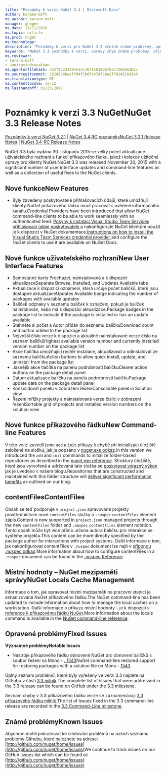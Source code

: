 ```yaml
---
title: "Poznámky k verzi NuGet 3.3 | Microsoft Docs"
author: karann-msft
ms.author: karann-msft
manager: ghogen
ms.date: 11/11/2016
ms.topic: article
ms.prod: nuget
ms.technology: 
description: "Poznámky k verzi pro NuGet 3.3 včetně známé problémy, opravy chyb, přidaných funkcí a chcete."
keywords: "NuGet 3.3 poznámky k verzi, opravy chyb známé problémy, přidat funkce, chcete"
ms.reviewer:
- karann-msft
- unniravindranathan
ms.openlocfilehash: c83f87231497e14c36f1b8100b7bec720bb63b1c
ms.sourcegitcommit: 262d026beeffd4f3b6fc47d780a2f701451663a8
ms.translationtype: MT
ms.contentlocale: cs-CZ
ms.lasthandoff: 01/25/2018
---
```

# <a name="nuget-33-release-notes"></a><span data-ttu-id="a0047-104">Poznámky k verzi 3.3 NuGet</span><span class="sxs-lookup"><span data-stu-id="a0047-104">NuGet 3.3 Release Notes</span></span>

<span data-ttu-id="a0047-105">[Poznámky k verzi NuGet 3.2.1](../release-notes/nuget-3.2.1.md) | [NuGet 3.4 RC poznámky](../release-notes/nuget-3.4-RC.md)</span><span class="sxs-lookup"><span data-stu-id="a0047-105">[NuGet 3.2.1 Release Notes](../release-notes/nuget-3.2.1.md) | [NuGet 3.4-RC Release Notes](../release-notes/nuget-3.4-RC.md)</span></span>

<span data-ttu-id="a0047-106">NuGet 3.3 byla vydána 30. listopadu 2015 se velký počet aktualizace uživatelského rozhraní a funkcí příkazového řádku, jakož i kolekce užitečné opravy pro klienty NuGet.</span><span class="sxs-lookup"><span data-stu-id="a0047-106">NuGet 3.3 was released November 30, 2015 with a significant number of user interface updates and command-line features as well as a collection of useful fixes to the NuGet clients.</span></span>

## <a name="new-features"></a><span data-ttu-id="a0047-107">Nové funkce</span><span class="sxs-lookup"><span data-stu-id="a0047-107">New Features</span></span>

* <span data-ttu-id="a0047-108">Byly zavedeny poskytovatelé přihlašovacích údajů, které umožňují klienty NuGet příkazového řádku moct pracovat s ověřené informačního kanálu.</span><span class="sxs-lookup"><span data-stu-id="a0047-108">Credential Providers have been introduced that allow NuGet command-line clients to be able to work seamlessly with an authenticated feed.</span></span> <span data-ttu-id="a0047-109">[Pokyny k instalaci Visual Studio Team Services přihlašovací údaje poskytovatele ](../API/nuget-exe-Credential-Providers.md) a nakonfigurujte NuGet klientům použít je k dispozici v NuGet dokumentace.</span><span class="sxs-lookup"><span data-stu-id="a0047-109">[Instructions on how to install the Visual Studio Team Services credential provider ](../API/nuget-exe-Credential-Providers.md) and configure the NuGet clients to use it are available on NuGet Docs.</span></span>

## <a name="new-user-interface-features"></a><span data-ttu-id="a0047-110">Nové funkce uživatelského rozhraní</span><span class="sxs-lookup"><span data-stu-id="a0047-110">New User Interface Features</span></span>

* <span data-ttu-id="a0047-111">Samostatné karty Procházet, nainstalovaná a k dispozici aktualizace</span><span class="sxs-lookup"><span data-stu-id="a0047-111">Separate Browse, Installed, and Updates Available tabs</span></span>
* <span data-ttu-id="a0047-112">Aktualizace k dispozici oznámení, která určuje počet balíčků, které jsou dostupné aktualizace</span><span class="sxs-lookup"><span data-stu-id="a0047-112">Updates Available badge indicating the number of packages with available updates</span></span>
* <span data-ttu-id="a0047-113">Balíček odznaky v seznamu balíček k označení, pokud je balíček nainstalován, nebo má k dispozici aktualizace.</span><span class="sxs-lookup"><span data-stu-id="a0047-113">Package badges in the package list to indicate if the package is installed or has an update available</span></span>
* <span data-ttu-id="a0047-114">Stáhněte si počet a Autor přidán do seznamu balíčku</span><span class="sxs-lookup"><span data-stu-id="a0047-114">Download count and author added to the package list</span></span>
* <span data-ttu-id="a0047-115">Nejvyšší číslo verze k dispozici a aktuálně nainstalované verze číslo na seznam balíčků</span><span class="sxs-lookup"><span data-stu-id="a0047-115">Highest available version number and currently installed version number on the package list</span></span>
* <span data-ttu-id="a0047-116">Akce tlačítka umožňující rychlé instalace, aktualizovat a odinstalovat ze seznamu balíčku</span><span class="sxs-lookup"><span data-stu-id="a0047-116">Action buttons to allow quick install, update, and uninstall from the package list</span></span>
* <span data-ttu-id="a0047-117">Jasnější akce tlačítka na panelu podrobností balíčku</span><span class="sxs-lookup"><span data-stu-id="a0047-117">Clearer action buttons on the package detail panel</span></span>
* <span data-ttu-id="a0047-118">Datum aktualizace balíčku na panelu podrobností balíčku</span><span class="sxs-lookup"><span data-stu-id="a0047-118">Package update date on the package detail panel</span></span>
* <span data-ttu-id="a0047-119">Konsolidovat panelu v zobrazení řešení</span><span class="sxs-lookup"><span data-stu-id="a0047-119">Consolidate panel in Solution view</span></span>
* <span data-ttu-id="a0047-120">Řazení mřížky projekty a nainstalovaná verze číslic v zobrazení řešení</span><span class="sxs-lookup"><span data-stu-id="a0047-120">Sortable grid of projects and installed version numbers on the solution view</span></span>

## <a name="new-command-line-features"></a><span data-ttu-id="a0047-121">Nové funkce příkazového řádku</span><span class="sxs-lookup"><span data-stu-id="a0047-121">New Command-line Features</span></span>

<span data-ttu-id="a0047-122">V této verzi zavedli jsme `add` a `init` příkazy k chybě při inicializaci úložiště založené na složku, jak je popsáno v [nuget.exe odkaz](../tools/nuget-exe-cli-reference.md).</span><span class="sxs-lookup"><span data-stu-id="a0047-122">In this version we introduced the `add` and `init` commands to initialize folder-based repositories as described in the [nuget.exe reference](../tools/nuget-exe-cli-reference.md).</span></span> <span data-ttu-id="a0047-123">Struktury úložiště, které jsou vytvořená a udržovaná tato složka se [poskytovat výrazný výkon](http://blog.nuget.org/20150922/Accelerate-Package-Source.html) jak je uvedeno v našem blogu.</span><span class="sxs-lookup"><span data-stu-id="a0047-123">Repositories that are constructed and maintained with this folder structure will [deliver significant performance benefits](http://blog.nuget.org/20150922/Accelerate-Package-Source.html) as outlined on our blog.</span></span>

## <a name="contentfiles"></a><span data-ttu-id="a0047-124">contentFiles</span><span class="sxs-lookup"><span data-stu-id="a0047-124">ContentFiles</span></span>

<span data-ttu-id="a0047-125">Obsah se teď podporuje v `project.json` spravované projekty prostřednictvím nové `contentFiles` složky a `.nuspec` `contentFiles` element zápis.</span><span class="sxs-lookup"><span data-stu-id="a0047-125">Content is now supported in `project.json` managed projects through the new `contentFiles` folder and `.nuspec` `contentFiles` element notation.</span></span>  <span data-ttu-id="a0047-126">Tento obsah může být více přímo určena autora balíčku pro interakce se systémy projektu.</span><span class="sxs-lookup"><span data-stu-id="a0047-126">This content can be more directly specified by the package author for interactions with project systems.</span></span>  <span data-ttu-id="a0047-127">Další informace o tom, jak nakonfigurovat contentFiles v `.nuspec` dokument lze najít v [příponou .nuspec odkaz](../schema/nuspec.md).</span><span class="sxs-lookup"><span data-stu-id="a0047-127">More information about how to configure contentFiles in a `.nuspec` document can be found in the [.nuspec Reference](../schema/nuspec.md).</span></span>

## <a name="nuget-locals-cache-management"></a><span data-ttu-id="a0047-128">Místní hodnoty – NuGet mezipaměti správy</span><span class="sxs-lookup"><span data-stu-id="a0047-128">NuGet Locals Cache Management</span></span>

<span data-ttu-id="a0047-129">Informace o tom, jak spravovat místní mezipaměti na pracovní stanici je aktualizovaná NuGet příkazového řádku.</span><span class="sxs-lookup"><span data-stu-id="a0047-129">The NuGet command-line has been updated to include information about how to manage the local caches on a workstation.</span></span>  <span data-ttu-id="a0047-130">Další informace o příkazu místní hodnoty – je k dispozici v [reference k příkazovému řádku NuGet](../tools/cli-ref-locals.md).</span><span class="sxs-lookup"><span data-stu-id="a0047-130">More information about the locals command is available in the [NuGet command-line reference](../tools/cli-ref-locals.md).</span></span>

## <a name="fixed-issues"></a><span data-ttu-id="a0047-131">Opravené problémy</span><span class="sxs-lookup"><span data-stu-id="a0047-131">Fixed Issues</span></span>

<span data-ttu-id="a0047-132">**Významné problémy**</span><span class="sxs-lookup"><span data-stu-id="a0047-132">**Notable Issues**</span></span>

* <span data-ttu-id="a0047-133">Nástroje příkazového řádku obnovené NuGet pro obnovení balíčků s soubor řešení na Mono - [. 1543](https://github.com/NuGet/Home/issues/1543)</span><span class="sxs-lookup"><span data-stu-id="a0047-133">NuGet command-line restored support for restoring packages with a solution file on Mono - [1543](https://github.com/NuGet/Home/issues/1543)</span></span>

<span data-ttu-id="a0047-134">Úplný seznam problémů, které byly vyřešeny ve verzi 3.3 najdete na Githubu v části [3.3 milník](https://github.com/NuGet/Home/issues?q=is%3Aissue+milestone%3A3.3.0+is%3Aclosed).</span><span class="sxs-lookup"><span data-stu-id="a0047-134">The complete list of issues that were addressed in the 3.3 release can be found on GitHub under the [3.3 milestone](https://github.com/NuGet/Home/issues?q=is%3Aissue+milestone%3A3.3.0+is%3Aclosed).</span></span>

<span data-ttu-id="a0047-135">Seznam chyby v 3.3 příkazového řádku verze se zaznamenávají [3.3 příkazového řádku milník](https://github.com/NuGet/Home/issues?q=is%3Aissue+is%3Aclosed+milestone%3A3.3.0-commandline).</span><span class="sxs-lookup"><span data-stu-id="a0047-135">The list of issues fixed in the 3.3 command-line release are recorded in the [3.3 Command-Line milestone](https://github.com/NuGet/Home/issues?q=is%3Aissue+is%3Aclosed+milestone%3A3.3.0-commandline).</span></span>

## <a name="known-issues"></a><span data-ttu-id="a0047-136">Známé problémy</span><span class="sxs-lookup"><span data-stu-id="a0047-136">Known Issues</span></span>

<span data-ttu-id="a0047-137">Abychom mohli pokračovat ke sledování problémů na našich seznamu problémy Githubu, které naleznete na adrese: [http://github.com/nuget/home/issues](http://github.com/nuget/home/issues)</span><span class="sxs-lookup"><span data-stu-id="a0047-137">We continue to track issues on our GitHub issues list which can be found at: [http://github.com/nuget/home/issues](http://github.com/nuget/home/issues)</span></span>